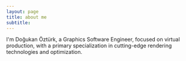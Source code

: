```yaml
---
layout: page
title: about me
subtitle:
---
```


I'm Doğukan Öztürk, a Graphics Software Engineer, focused on virtual production, with a primary specialization in cutting-edge rendering technologies and optimization.
